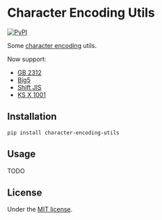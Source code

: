 # Character Encoding Utils

[![PyPI](https://img.shields.io/pypi/v/character-encoding-utils)](https://pypi.org/project/character-encoding-utils/)

Some [character encoding](https://en.wikipedia.org/wiki/Character_encoding) utils.

Now support:

- [GB 2312](https://en.wikipedia.org/wiki/GB_2312)
- [Big5](https://en.wikipedia.org/wiki/Big5)
- [Shift JIS](https://en.wikipedia.org/wiki/Shift_JIS)
- [KS X 1001](https://en.wikipedia.org/wiki/KS_X_1001)

## Installation

```commandline
pip install character-encoding-utils
```

## Usage

TODO

## License

Under the [MIT license](LICENSE).
